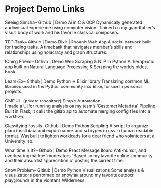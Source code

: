 # Project Demo Links

Seeing Simcha– Github | Demo
Ai in C & GCP
Dynamically generated audiovisual experience using computer vision. Trained on my grandfather’s visual body of work and his favorite classical composers.

TEC-Taak– Github | Demo
Elixir | Phoenix Web App
A social network built for trading tasks. A timebank that navigates member’s skills and relationships using holacracy and graph structures.

IChing Friend– Github | Demo
Web Scraping & NLP in Python
A therapeutic app built on Natural Language Processing & Scraping the world’s oldest book

Learn-Ex– Github | Demo
Python -> Elixir library
Translating common ML libraries used in the Python community into Elixir, for use in personal projects.

CMF Ui– (private repository)
Simple Automation  
I made a Ui for running analysis on my team’s ‘Customer Metadata’ Pipeline. Built in Flask, it calls the gitlab api to automate merging config files into a workflow. 

Classifying Fossils– Github | Demo
Python Scripting
A script to organize plant fossil data and export names and subtypes to csv in human readable format. Was built to lighten workloads for a dear friend who volunteers at a University lab.

What time is it?– Github | Demo
React Message Board
Anti-humor, and overbearing markov ‘moderators.’ Based on my favorite online community and their absurdist appreciation of posting the current time.

Snow Problem– Github | Demo
Python Visualizations 
Some analysis & visualizations performed on snowfall around my favorite outdoor playgrounds in the 
Montana Wilderness.  
